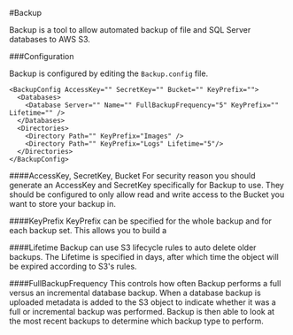 #Backup

Backup is a tool to allow automated backup of file and SQL Server databases to AWS S3.



###Configuration

Backup is configured by editing the `Backup.config` file.

	<BackupConfig AccessKey="" SecretKey="" Bucket="" KeyPrefix="">
	  <Databases>
    	<Database Server="" Name="" FullBackupFrequency="5" KeyPrefix="" Lifetime="" />
	  </Databases>
	  <Directories>
		<Directory Path="" KeyPrefix="Images" />
    	<Directory Path="" KeyPrefix="Logs" Lifetime="5"/>
	  </Directories>
	</BackupConfig>

####AccessKey, SecretKey, Bucket
For security reason you should generate an AccessKey and SecretKey specifically for Backup to use. They should be configured to only allow read and write access to the Bucket you want to store your backup in. 

####KeyPrefix
KeyPrefix can be specified for the whole backup and for each backup set. This allows you to build a

####Lifetime
Backup can use S3 lifecycle rules to auto delete older backups. The Lifetime is specified in days, after which time the object will be expired according to S3's rules.

####FullBackupFrequency
This controls how often Backup performs a full versus an incremental database backup.
When a database backup is uploaded metadata is added to the S3 object to indicate whether it was a full or incremental backup was performed. Backup is then able to look at the most recent backups to determine which backup type to perform.
